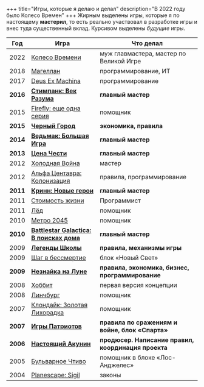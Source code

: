 +++
 title="Игры, которые я делаю и делал"
 description="В 2022 году было Колесо Времен"
+++
Жирным выделены игры, которые я по настоящему **мастерил**, то есть реально участвовал в разработке игры и внес туда существенный вклад. Курсивом выделены _будущие_ игры.

| Год  | Игра  | Что делал  | 
|---|---|---|
| 2022 | [Колесо Времени](https://wheel.bastilia.ru/) | муж главмастера, мастер по Великой Игре |
| 2018 | [Магеллан](http://magellan2018.ru/) | программирование, ИТ |
| 2017 | [Deus Ex Machina](http://deus.rpg.ru/) | программирование |
| **2016** | **[Стимпанк: Век Разума](http://steam2016.ru)** | **главный мастер** |
| 2015 | [Firefly: еще одна серия](https://firefly2015.livejournal.com/) | помощник |
| **2015** | **[Черный Город](http://blackcity.bastilia.ru)** | **экономика, правила** |
| **2014** | **[Ведьмак: Большая Игра](http://vedmak2014.ru)** | **главный мастер** |
| **2013** | **[Цена Чести](http://honor.bastilia.ru)** | **главный мастер** |
| 2012 | [Холодная Война](http://coldwar.bastilia.ru/) | мастер |
| 2012 | [Альфа Центавра: Колонизация](http://alpha.bastilia.ru) | правила, программирование |
| **2011** | **[Кринн: Новые герои](http://krynn.bastilia.ru)** | **главный мастер** |
| 2011 | [Стоимость жизни](http://lifecost.tv/) | Программист |
| 2011 | [Лёд](http://ice.bastilia.ru) | помощник |
| 2010 | [Метро 2045](http://kogda-igra.ru/game/394/) | помощник |
| **2010** | **[Battlestar Galactica: В&nbsp;поисках дома](http://bsg.bastilia.ru)** | **главный мастер** |
| 2009 | **[Легенды Школы](https://school-legends.livejournal.com/)** | **правила, механизмы игры** |
| 2009 | [Шаг в бессмертие](http://xvi.rpg.ru/) | блок «Новый Свет» |
| **2009** | **[Незнайка на Луне](http://bastilia.ru/luna/)** | **правила, экономика, бизнес, программирование** |
| 2008 | [Хоббит](http://bastilia.ru/hobbit/) | первая версия концепции |
| 2008 | [Линчбург](http://bastilia.ru/lynch/) | помощник | 
| 2007 | [Клондайк: Золотая Лихорадка](http://bastilia.ru/alaska/) | помощник | 
| **2007** | **[Игры Патриотов](http://bastilia.ru/hellas/)** | **правила по сражениям и войне, блок «Спарта»** | 
| **2006** | **[Настоящий Акунин](http://bastilia.ru/akunin/)** | **продюсер. Написание правил, координация проекта** | 
| 2005 | [Бульварное Чтиво](http://bastilia.ru/pulp/)  | помощник в блоке «Лос-Анджелес» | 
| 2004 | [Planescape: Sigil](http://bastilia.ru/sigil/)  | законы | 